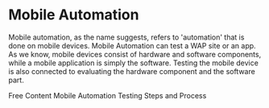 # Mobile Automation

Mobile automation, as the name suggests, refers to 'automation' that is done on mobile devices. Mobile Automation can test a WAP site or an app. As we know, mobile devices consist of hardware and software components, while a mobile application is simply the software. Testing the mobile device is also connected to evaluating the hardware component and the software part.

<ResourceGroupTitle>Free Content</ResourceGroupTitle>
<BadgeLink colorScheme='yellow' badgeText='Read' href='https://u-tor.com/topic/mobile-automation-steps'>Mobile Automation Testing Steps and Process</BadgeLink>